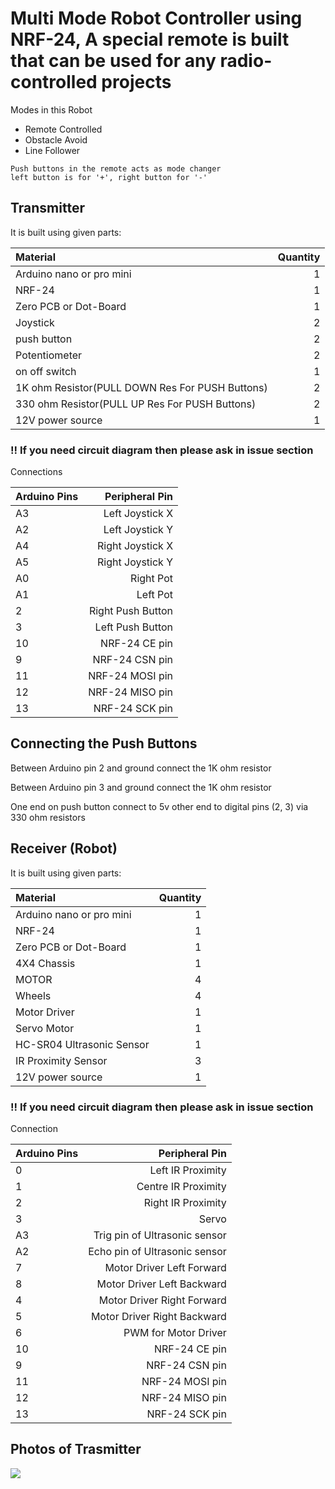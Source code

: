 # Multi Mode Robot Controller using NRF-24, A special remote is built that can be used for any radio-controlled projects
Modes in this Robot
- Remote Controlled
- Obstacle Avoid
- Line Follower

```
Push buttons in the remote acts as mode changer 
left button is for '+', right button for '-'
```
## Transmitter 
It is built using given parts:

| Material | Quantity |
| :----------- | --------: |
| Arduino nano or pro mini | 1 |
| NRF-24 | 1 |
| Zero PCB or Dot-Board | 1 |
| Joystick | 2 |
| push button | 2 |
| Potentiometer | 2 |
| on off switch | 1 |
|1K ohm Resistor(PULL DOWN Res For PUSH Buttons)| 2 |
|330 ohm Resistor(PULL UP Res For PUSH Buttons)| 2 |
| 12V power source | 1 |


### !! If you need circuit diagram then please ask in issue section


Connections


| Arduino Pins | Peripheral Pin |
| :----------- | --------: |
| A3 | Left Joystick X |
| A2 | Left Joystick Y |
| A4 | Right Joystick X |
| A5 | Right Joystick Y |
| A0 | Right Pot |
| A1 | Left Pot |
| 2 | Right Push Button |
| 3 | Left Push Button |
| 10 | NRF-24 CE pin |
| 9 | NRF-24 CSN pin |
| 11 | NRF-24 MOSI pin |
| 12 | NRF-24 MISO pin|
| 13 | NRF-24 SCK pin |

## Connecting the Push Buttons

Between Arduino pin 2 and ground connect the 1K ohm resistor

Between Arduino pin 3 and ground connect the 1K ohm resistor

One end on push button connect to 5v other end to digital pins (2, 3) via 330 ohm resistors



## Receiver (Robot)
It is built using given parts:

| Material | Quantity |
| :----------- | --------: |
| Arduino nano or pro mini | 1 |
| NRF-24 | 1 |
| Zero PCB or Dot-Board | 1 |
| 4X4 Chassis | 1 |
| MOTOR | 4 |
| Wheels | 4 |
| Motor Driver | 1 |
| Servo Motor | 1 |
| HC-SR04 Ultrasonic Sensor | 1 |
| IR Proximity Sensor| 3 |
| 12V power source | 1 |



### !! If you need circuit diagram then please ask in issue section

Connection

| Arduino Pins | Peripheral Pin |
| :----------- | --------: |
| 0 | Left IR Proximity |
| 1 | Centre IR Proximity |
| 2 | Right IR Proximity |
| 3 | Servo |
| A3 | Trig pin of Ultrasonic sensor |
| A2 | Echo pin of Ultrasonic sensor |
| 7 | Motor Driver Left Forward |
| 8 | Motor Driver Left Backward|
| 4 | Motor Driver Right Forward |
| 5 | Motor Driver Right Backward|
| 6 | PWM for Motor Driver |
| 10 | NRF-24 CE pin |
| 9 | NRF-24 CSN pin |
| 11 | NRF-24 MOSI pin |
| 12 | NRF-24 MISO pin|
| 13 | NRF-24 SCK pin |

## Photos of Trasmitter

![](https://github.com/Sampad-Hegde/NRF-24-Based-Multi-Mode-Robot-and-Multi-purpose-Remote/blob/main/Photos/Trasmitter.jpg)

